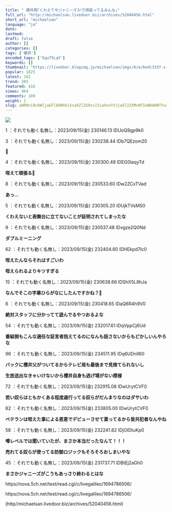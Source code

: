 ```yaml
---
title: " 櫻井翔｢くわえて今ジャニーズJrで頑張ってるみんな｣"
full_url: "http://michaelsan.livedoor.biz/archives/52040456.html"
short_url: "michaelsan"
language: "ja"
date: 
lastmod: 
draft: false
author: []
categories: []
tags: ['櫻井']
encoded_tags: ['5qu75LqV']
keywords: []
thumbnail: "https://livedoor.blogimg.jp/michaelsan/imgs/6/e/6edc333f-s.jpg"
popular: 1825
latest: 162
trend: 385
featured: 416
views: 464
comments: 109
weight: 1
slug: aHR0cC8vbWljaGFlbHNhbi5saXZlZG9vci5iaXovYXJjaGl2ZXMvNTIwNDA0NTYuaHRtbA==
---
```


![](https://livedoor.blogimg.jp/michaelsan/imgs/6/e/6edc333f-s.jpg)

<div><p>1 ：それでも動く名無し：2023/09/15(金) 230146.13 IDUoQ9gp9k0</p><p>3 ：それでも動く名無し：2023/09/15(金) 230238.44 IDb7QEzom20</p><p>🤔</p><p>4 ：それでも動く名無し：2023/09/15(金) 230300.49 IDEG0laqyTd</p><b><p>咥えて頑張る🤔 </p></b><p>8 ：それでも動く名無し：2023/09/15(金) 230533.60 IDw2ZCxTVad</p><b><p>あっ… </p></b><p>5 ：それでも動く名無し：2023/09/15(金) 230305.20 IDUjkTVsMS0</p><b><p>くわえないと表舞台に立てないことが証明されてしまったな </p></b><p>9 ：それでも動く名無し：2023/09/15(金) 230537.48 IDvgze2Q0Nd</p><b><p>ダブルミーニング </p></b><p>62 ：それでも動く名無し：2023/09/15(金) 232404.60 IDHEkpd7lc0</p><p><b><p>咥えたんならそれはすごいわ</p></b></p><p><b><p></p></b></p><b><p>咥えられるよりキツすぎる </p></b><p>15 ：それでも動く名無し：2023/09/15(金) 230638.66 IDShX5L8hJa</p><b><p>なんでそこの字幕ひらがなにしたんですかね？🤔 </p></b><p>6 ：それでも動く名無し：2023/09/15(金) 230418.65 IDaQ6R4h9V0</p><b><p>絶対スタッフに分かってて遊んでるやつおるよな </p></b><p>54 ：それでも動く名無し：2023/09/15(金) 232017.61 IDqVppCj6Ud</p><b><p>番組側もこんな適任な証言者抱えてるのになんも話さないからもどかしいんやろな </p></b><p>96 ：それでも動く名無し：2023/09/15(金) 234511.95 IDq6UDnIl60</p><p><b><p>バックに櫻井父がついてるからテレビ局も最後まで見捨てられないし</p></b></p><p><b><p></p></b></p><b><p>生放送出なきゃいけないから櫻井自身も逃げ場がない模様 </p></b><p>72 ：それでも動く名無し：2023/09/15(金) 232915.08 IDwUrytCVF0</p><b><p>若い奴らはともかくある程度歳行ってる奴らがだんまりなのはダサいわ </p></b><p>82 ：それでも動く名無し：2023/09/15(金) 233805.00 IDwUrytCVF0</p><b><p>ベテランは咥えた事による恩恵でデビューさせて貰ってるから皆共犯者なんやね </p></b><p>58 ：それでも動く名無し：2023/09/15(金) 232241.82 IDjOIDtuKp0</p><p><b><p>噂レベルでは聞いていたが、まさか本当だったなんて！！！</p></b></p><p><b><p></p></b></p><b><p>売れてる奴らが使ってる防御ロジックもそろそろおしまいやな </p></b><p>45 ：それでも動く名無し：2023/09/15(金) 231737.71 IDBtEj2aGh0</p><b><p>まさかジャニーズがこうもあっさり終わるとはな </p></b>https//nova.5ch.net/test/read.cgi/c/livegalileo/1694786506/<br clear='all'> <p id='a6850dc6aefc0d5bbff2bea180d92d89'> </p> <p id='a6850dc6aefc0d5bbff2bea180d92d89'> </p> <p class='alistcloud-container-6795'></p> <p>https//nova.5ch.net/test/read.cgi/c/livegalileo/1694786506/</p></div>

(http//michaelsan.livedoor.biz/archives/52040456.html)
